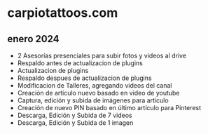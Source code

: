 # carpiotattoos.com

## enero 2024

* 2 Asesorías presenciales para subir fotos y videos al drive 
* Respaldo antes de actualizacion de plugins
* Actualizacion de plugins
* Respaldo despues de actualizacion de plugins
* Modificacion de Talleres, agregando videos del canal
* Creación de artículo nuevo basado en video de youtube
* Captura, edición y subida de imágenes para artículo
* Creación de nuevo PIN basado en último artículo para Pinterest
* Descarga, Edición y Subida de 7 videos
* Descarga, Edición y Subida de 1 imagen



